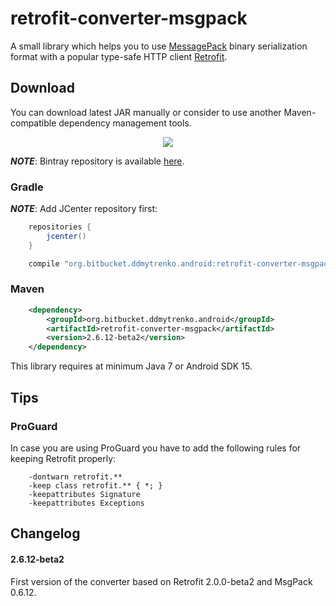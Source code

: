# retrofit-converter-msgpack

A small library which helps you to use [MessagePack](http://msgpack.org/) binary serialization
format with a popular type-safe HTTP client [Retrofit](https://square.github.io/retrofit/).

## Download

You can download latest JAR manually or consider to use another Maven-compatible dependency
management tools.

<div style="text-align:center">
    <a href="">
        <img
            src="https://raw.githubusercontent.com/ddmytrenko/retrofit-converter-msgpack/master/readme/images/button-download-jar.png"
            />
    </a>
</div>

***NOTE***: Bintray repository is available [here](https://bintray.com/ddmytrenko/ddmytrenko-maven/retrofit-converter-msgpack).

### Gradle

***NOTE***: Add JCenter repository first:

```groovy
    repositories {
        jcenter()
    }
```

```groovy
    compile "org.bitbucket.ddmytrenko.android:retrofit-converter-msgpack:2.6.12-beta2"
```

### Maven

```xml
    <dependency>
        <groupId>org.bitbucket.ddmytrenko.android</groupId>
        <artifactId>retrofit-converter-msgpack</artifactId>
        <version>2.6.12-beta2</version>
    </dependency>
```

This library requires at minimum Java 7 or Android SDK 15.

## Tips

### ProGuard

In case you are using ProGuard you have to add the following rules for keeping Retrofit properly:

```proguard
    -dontwarn retrofit.**
    -keep class retrofit.** { *; }
    -keepattributes Signature
    -keepattributes Exceptions
```

## Changelog

#### 2.6.12-beta2

First version of the converter based on Retrofit 2.0.0-beta2 and MsgPack 0.6.12.
